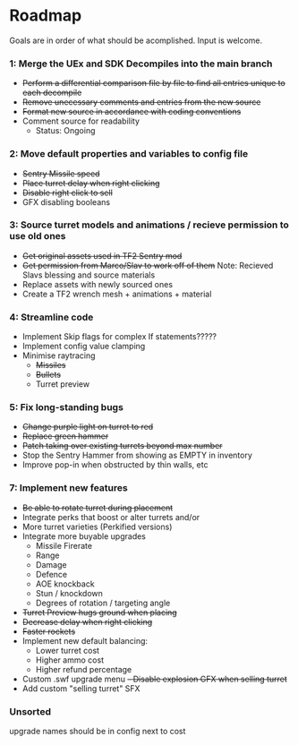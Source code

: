 # Roadmap
Goals are in order of what should be acomplished. Input is welcome.


### 1: Merge the UEx and SDK Decompiles into the main branch
- ~~Perform a differential comparison file by file to find all entries unique to each decompile~~
- ~~Remove unecessary comments and entries from the new source~~
- ~~Format new source in accordance with coding conventions~~
- Comment source for readability
  - Status: Ongoing


### 2: Move default properties and variables to config file
- ~~Sentry Missile speed~~
- ~~Place turret delay when right clicking~~
- ~~Disable right click to sell~~
- GFX disabling booleans


### 3: Source turret models and animations / recieve permission to use old ones
- ~~Get original assets used in TF2 Sentry mod~~
- ~~Get permission from Marco/Slav to work off of them~~ Note: Recieved Slavs blessing and source materials
- Replace assets with newly sourced ones
- Create a TF2 wrench mesh + animations + material


### 4: Streamline code
- Implement Skip flags for complex If statements?????
- Implement config value clamping
- Minimise raytracing
  - ~~Missiles~~
  - ~~Bullets~~
  - Turret preview


### 5: Fix long-standing bugs
- ~~Change purple light on turret to red~~
- ~~Replace green hammer~~
- ~~Patch taking over existing turrets beyond max number~~
- Stop the Sentry Hammer from showing as EMPTY in inventory
- Improve pop-in when obstructed by thin walls, etc


### 7: Implement new features
- ~~Be able to rotate turret during placement~~
- Integrate perks that boost or alter turrets
and/or
- More turret varieties (Perkified versions)
- Integrate more buyable upgrades
  - Missile Firerate
  - Range
  - Damage
  - Defence
  - AOE knockback
  - Stun / knockdown
  - Degrees of rotation / targeting angle
- ~~Turret Preview hugs ground when placing~~
- ~~Decrease delay when right clicking~~
- ~~Faster rockets~~
- Implement new default balancing:
  - Lower turret cost
  - Higher ammo cost
  - Higher refund percentage
- Custom .swf upgrade menu
~~- Disable explosion GFX when selling turret~~
- Add custom "selling turret" SFX


### Unsorted
upgrade names should be in config next to cost